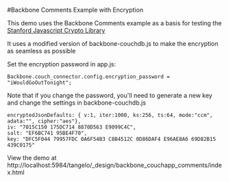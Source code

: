 #Backbone Comments Example with Encryption

This demo uses the Backbone Comments example as a basis for testing the [Stanford Javascript Crypto Library](http://crypto.stanford.edu/sjcl/)

It uses a modified version of backbone-couchdb.js to make the encryption as seamless as possible

Set the encryption password in app.js:

    Backbone.couch_connector.config.encryption_password = "iWouldGoOutTonight";

Note that if you change the password, you'll need to generate a new key and change the settings in backbone-couchdb.js

    encryptedJsonDefaults: { v:1, iter:1000, ks:256, ts:64, mode:"ccm", adata:"", cipher:"aes"},
    iv: "7015C150 175DC714 8870D563 E9099C4C",
    salt: "EF6BC741 95BE4F70",
    key: "DFC5F044 79957FDC 0A6F54B3 C8B4512C 0D86DAF4 E96AE8A6 69D82B15 439C0175"

View the demo at http://localhost:5984/tangelo/_design/backbone_couchapp_comments/index.html





